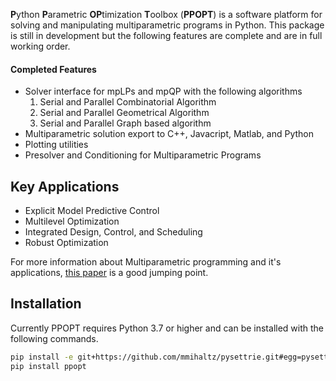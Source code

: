 **P**ython **P**arametric **OP**timization **T**oolbox (**PPOPT**) is a software platform for solving and manipulating multiparametric programs in Python. This package is still in development but the following features are complete and are in full working order.

#### Completed Features
* Solver interface for mpLPs and mpQP with the following algorithms
  1. Serial and Parallel Combinatorial Algorithm
  2. Serial and Parallel Geometrical Algorithm
  3.  Serial and Parallel Graph based algorithm
* Multiparametric solution export to C++, Javacript, Matlab, and Python
* Plotting utilities
* Presolver and Conditioning for Multiparametric Programs

## Key Applications

* Explicit Model Predictive Control
* Multilevel Optimization 
* Integrated Design, Control, and Scheduling
* Robust Optimization

For more information about Multiparametric programming and it's applications, [this paper](https://www.frontiersin.org/articles/10.3389/fceng.2020.620168/full) is a good jumping point.

## Installation

Currently PPOPT requires Python 3.7 or higher and can be installed with the following commands.

```bash
pip install -e git+https://github.com/mmihaltz/pysettrie.git#egg=pysettrie
pip install ppopt
```
